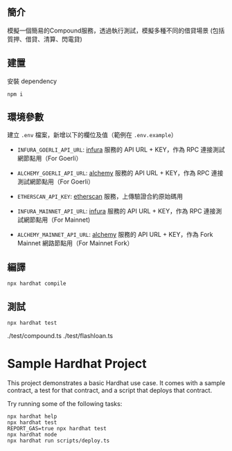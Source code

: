 ## 簡介

模擬一個簡易的Compound服務，透過執行測試，模擬多種不同的借貸場景 (包括 質押、借貸、清算、閃電貸)

## 建置

安裝 dependency

```
npm i
```

## 環境參數

建立 `.env` 檔案，新增以下的欄位及值（範例在 `.env.example`）

- `INFURA_GOERLI_API_URL`: [infura](https://infura.io/zh/dashboard/) 服務的 API URL + KEY，作為 RPC 連接測試網節點用（For Goerli）
- `ALCHEMY_GOERLI_API_URL`: [alchemy](https://dashboard.alchemy.com/) 服務的 API URL + KEY，作為 RPC 連接測試網節點用（For Goerli）
- `ETHERSCAN_API_KEY`: [etherscan](https://etherscan.io/) 服務，上傳驗證合約原始碼用

- `INFURA_MAINNET_API_URL`: [infura](https://infura.io/zh/dashboard/) 服務的 API URL + KEY，作為 RPC 連接測試網節點用（For Mainnet)
- `ALCHEMY_MAINNET_API_URL`: [alchemy](https://dashboard.alchemy.com/) 服務的 API URL + KEY，作為 Fork Mainnet 網路節點用（For Mainnet Fork）

## 編譯

```
npx hardhat compile
```

## 測試

```
npx hardhat test
```

./test/compound.ts
./test/flashloan.ts

# Sample Hardhat Project

This project demonstrates a basic Hardhat use case. It comes with a sample contract, a test for that contract, and a script that deploys that contract.

Try running some of the following tasks:

```shell
npx hardhat help
npx hardhat test
REPORT_GAS=true npx hardhat test
npx hardhat node
npx hardhat run scripts/deploy.ts
```
